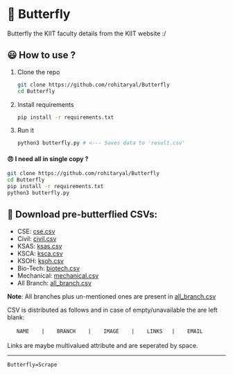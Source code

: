 # 🦋 Butterfly 
Butterfly the KIIT faculty details from the KIIT website :/

## 😃 How to use ? 
1. Clone the repo
    ```bash
    git clone https://github.com/rohitaryal/Butterfly
    cd Butterfly
    ```
2. Install requirements
    ```bash
    pip install -r requirements.txt
    ```
3. Run it
    ```bash
    python3 butterfly.py # <--- Saves data to 'result.csv'
    ```
#### 😠 I need all in single copy ?
```bash
git clone https://github.com/rohitaryal/Butterfly
cd Butterfly
pip install -r requirements.txt
python3 butterfly.py
```

## 📁 Download pre-butterflied CSVs:
- CSE: [cse.csv](./csv/cse.csv)
- Civil: [civil.csv](./csv/civil.csv)
- KSAS: [ksas.csv](./csv/ksas.csv)
- KSCA: [ksca.csv](./csv/ksca.csv)
- KSOH: [ksoh.csv](./csv/ksoh.csv)
- Bio-Tech: [biotech.csv](./csv/biotech.csv)
- Mechanical: [mechanical.csv](./csv/mechanical.csv)
- All Branch: [all_branch.csv](./csv/all_branch.csv)

**Note**: All branches plus un-mentioned ones are present in [all_branch.csv](./csv/all_branch.csv)

CSV is distributed as follows and in case of empty/unavailable the are left blank:<br><br>
`    NAME    |    BRANCH    |    IMAGE    |    LINKS   |    EMAIL    `<br><br>
Links are maybe multivalued attribute and are seperated by space.

---
`Butterfly=Scrape`
